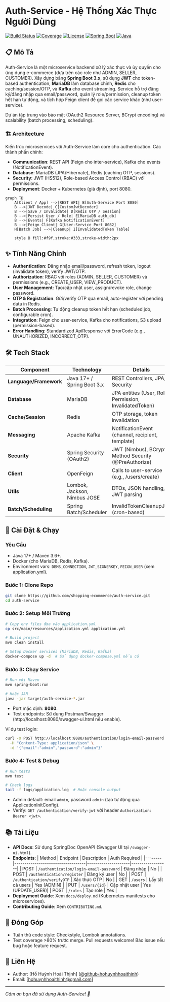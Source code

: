 # Auth-Service - Hệ Thống Xác Thực Người Dùng

[![Build Status](https://img.shields.io/badge/build-passing-brightgreen.svg)](https://github.com/[username]/auth-service/actions) [![Coverage](https://img.shields.io/badge/coverage-95%25-brightgreen.svg)](https://codecov.io/gh/[username]/auth-service) [![License](https://img.shields.io/badge/license-MIT-blue.svg)](LICENSE) [![Spring Boot](https://img.shields.io/badge/Spring%20Boot-3.x-green.svg)](https://spring.io/projects/spring-boot) [![Java](https://img.shields.io/badge/Java-17%2B-orange.svg)](https://openjdk.org/)

## 📋 Mô Tả
Auth-Service là một microservice backend xử lý xác thực và ủy quyền cho ứng dụng e-commerce (dựa trên các role như ADMIN, SELLER, CUSTOMER). Xây dựng bằng **Spring Boot 3.x**, sử dụng **JWT** cho token-based authentication, **MariaDB** làm database chính, **Redis** cho caching/session/OTP, và **Kafka** cho event streaming. Service hỗ trợ đăng ký/đăng nhập qua email/password, quản lý role/permission, cleanup token hết hạn tự động, và tích hợp Feign client để gọi các service khác (như user-service).

Dự án tập trung vào bảo mật (OAuth2 Resource Server, BCrypt encoding) và scalability (batch processing, scheduling).
### 🏗️ Architecture
Kiến trúc microservices với Auth-Service làm core cho authentication. Các thành phần chính:
- **Communication**: REST API (Feign cho inter-service), Kafka cho events (NotificationEvent).
- **Database**: MariaDB (JPA/Hibernate), Redis (caching OTP, sessions).
- **Security**: JWT (HS512), Role-based Access Control (RBAC) với permissions.
- **Deployment**: Docker + Kubernetes (giả định), port 8080.
```mermaid
graph TD
    A[Client / App] -->|REST API| B[Auth-Service Port 8080]
    B -->|JWT Decode| C[CustomJwtDecoder]
    B -->|Save / Invalidate| D[Redis OTP / Session]
    B -->|Persist User / Role| E[MariaDB auth_db]
    B -->|Events| F[Kafka NotificationEvent]
    B -->|Feign Client| G[User-Service Port 8082]
    H[Batch Job] -->|Cleanup| I[InvalidatedToken Table]
    
    style B fill:#f9f,stroke:#333,stroke-width:2px
```
## ✨ Tính Năng Chính
- **Authentication**: Đăng nhập email/password, refresh token, logout (invalidate token), verify JWT/OTP.
- **Authorization**: RBAC với roles (ADMIN, SELLER, CUSTOMER) và permissions (e.g., CREATE_USER, VIEW_PRODUCT).
- **User Management**: Tạo/cập nhật user, assign/revoke role, change password.
- **OTP & Registration**: Gửi/verify OTP qua email, auto-register với pending data in Redis.
- **Batch Processing**: Tự động cleanup token hết hạn (scheduled job, configurable cron).
- **Integration**: Feign cho user-service, Kafka cho notifications, S3 upload (permission-based).
- **Error Handling**: Standardized ApiResponse với ErrorCode (e.g., UNAUTHORIZED, INCORRECT_OTP).

## 🛠️ Tech Stack
| Component          | Technology                  | Details                                      |
|--------------------|-----------------------------|----------------------------------------------|
| **Language/Framework** | Java 17+ / Spring Boot 3.x | REST Controllers, JPA, Security              |
| **Database**       | MariaDB                     | JPA entities (User, Role, Permission, InvalidatedToken) |
| **Cache/Session**  | Redis                       | OTP storage, token invalidation              |
| **Messaging**      | Apache Kafka                | NotificationEvent (channel, recipient, template) |
| **Security**       | Spring Security (OAuth2)    | JWT (Nimbus), BCrypt, Method Security (@PreAuthorize) |
| **Client**         | OpenFeign                   | Calls to user-service (e.g., /users/create)  |
| **Utils**          | Lombok, Jackson, Nimbus JOSE | DTOs, JSON handling, JWT parsing             |
| **Batch/Scheduling** | Spring Batch/Scheduler     | InvalidTokenCleanupJob (cron-based)          |

## 🚀 Cài Đặt & Chạy
### Yêu Cầu
- Java 17+ / Maven 3.6+.
- Docker (cho MariaDB, Redis, Kafka).
- Environment vars: `DBMS_CONNECTION`, `JWT_SIGNERKEY`, `FEIGN_USER` (xem application.yml).

### Bước 1: Clone Repo
```bash
git clone https://github.com/shopping-ecommerce/auth-service.git
cd auth-service
```

### Bước 2: Setup Môi Trường
```bash
# Copy env files đưa vào application.yml
cp src/main/resources/application.yml application.yml

# Build project
mvn clean install

# Setup Docker services (MariaDB, Redis, Kafka)
docker-compose up -d  # Sử dụng docker-compose.yml nếu có
```

### Bước 3: Chạy Service
```bash
# Run với Maven
mvn spring-boot:run

# Hoặc JAR
java -jar target/auth-service-*.jar
```

- Port mặc định: **8080**.
- Test endpoints: Sử dụng Postman/Swagger (http://localhost:8080/swagger-ui.html nếu enable).

Ví dụ test login:
```bash
curl -X POST http://localhost:8080/authentication/login-email-password \
  -H "Content-Type: application/json" \
  -d '{"email":"admin","password":"admin"}'
```

### Bước 4: Test & Debug
```bash
# Run tests
mvn test

# Check logs
tail -f logs/application.log  # Hoặc console output
```

- Admin default: email `admin`, password `admin` (tạo tự động qua ApplicationInitConfig).
- Verify: `GET /authentication/verify-jwt` với header `Authorization: Bearer <jwt>`.

## 📚 Tài Liệu
- **API Docs**: Sử dụng SpringDoc OpenAPI (Swagger UI tại `/swagger-ui.html`).
- **Endpoints**:
  | Method | Endpoint                          | Description         | Auth Required    |
  |--------|-----------------------------------|---------------------|------------------|
  | POST   | `/authentication/login-email-password` | Đăng nhập          | No               |
  | POST   | `/authentication/register`        | Đăng ký user        | No               |
  | POST   | `/authentication/verifyOTP`       | Xác thực OTP        | No               |
  | GET    | `/users`                          | Lấy tất cả users    | Yes (ADMIN)      |
  | PUT    | `/users/{id}`                     | Cập nhật user       | Yes (UPDATE_USER)|
  | POST   | `/roles`                          | Tạo role            | Yes              |
- **Deployment Guide**: Xem `docs/deploy.md` (Kubernetes manifests cho microservices).
- **Contributing Guide**: Xem `CONTRIBUTING.md`.

## 🤝 Đóng Góp
- Tuân thủ code style: Checkstyle, Lombok annotations.
- Test coverage >80% trước merge.
  Pull requests welcome! Báo issue nếu bug hoặc feature request.

## 👥 Liên Hệ
- Author: [Hồ Huỳnh Hoài Thịnh] ([@github-hohuynhhoaithinh](https://github.com/hohuynhhoaithinh))
- Email: [hohuynhhoaithinh@gmail.com]
---

*Cảm ơn bạn đã sử dụng Auth-Service! 🚀*
